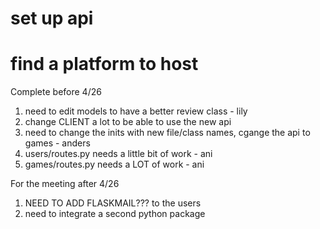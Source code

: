 # set up api
# find a platform to host


Complete before 4/26
1. need to edit models to have a better review class - lily
2. change CLIENT a lot to be able to use the new api
3. need to change the inits with new file/class names, cgange the api to games - anders
4. users/routes.py needs a little bit of work - ani
5. games/routes.py needs a LOT of work - ani

For the meeting after 4/26
1. NEED TO ADD FLASKMAIL??? to the users
2. need to integrate a second python package 

